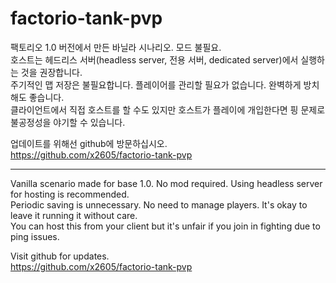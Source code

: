 # factorio-tank-pvp

팩토리오 1.0 버전에서 만든 바닐라 시나리오. 모드 불필요.  
호스트는 헤드리스 서버(headless server, 전용 서버, dedicated server)에서 실행하는 것을 권장합니다.  
주기적인 맵 저장은 불필요합니다. 플레이어를 관리할 필요가 없습니다. 완벽하게 방치해도 좋습니다.  
클라이언트에서 직접 호스트를 할 수도 있지만 호스트가 플레이에 개입한다면 핑 문제로 불공정성을 야기할 수 있습니다.  

업데이트를 위해선 github에 방문하십시오.  
https://github.com/x2605/factorio-tank-pvp

---

Vanilla scenario made for base 1.0. No mod required. Using headless server for hosting is recommended.  
Periodic saving is unnecessary. No need to manage players. It's okay to leave it running it without care.  
You can host this from your client but it's unfair if you join in fighting due to ping issues.  

Visit github for updates.  
https://github.com/x2605/factorio-tank-pvp
